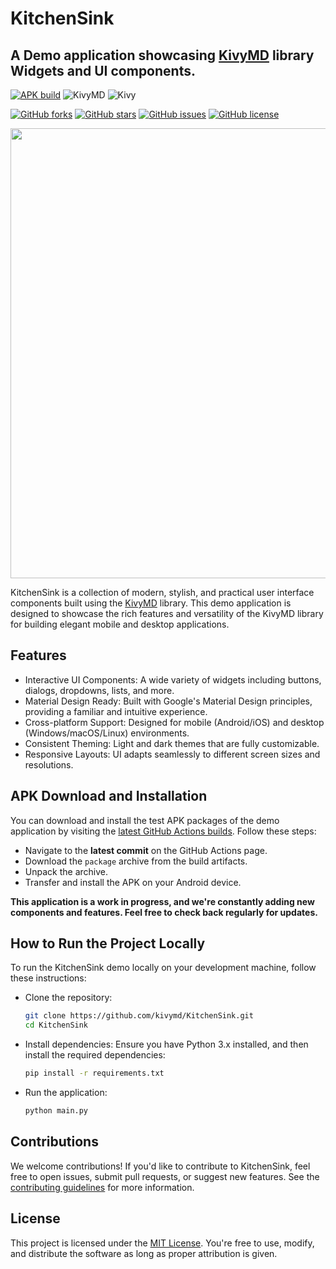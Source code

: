 # KitchenSink

## A Demo application showcasing [KivyMD](https://github.com/kivymd/KivyMD) library Widgets and UI components.

[![APK build](https://github.com/Novfensec/KitchenSink/actions/workflows/main.yml/badge.svg)](https://github.com/kivymd/KitchenSink/actions/workflows/main.yml)
![KivyMD](https://img.shields.io/badge/KivyMD-1.1.1-blue)
![Kivy](https://img.shields.io/badge/Kivy-2.3.0-green)

[![GitHub forks](https://img.shields.io/github/forks/kivymd/KitchenSink)](https://github.com/kivymd/KitchenSink/network/members)
[![GitHub stars](https://img.shields.io/github/stars/kivymd/KitchenSink)](https://github.com/kivymd/KitchenSink/stargazers)
[![GitHub issues](https://img.shields.io/github/issues/kivymd/KitchenSink)](https://github.com/kivymd/KitchenSink/issues)
[![GitHub license](https://img.shields.io/github/license/kivymd/KitchenSink)](https://github.com/kivymd/KitchenSink/blob/main/LICENSE)


<p align="center">
    <img
        width="720" 
        src="https://raw.githubusercontent.com/kivymd/KitchenSink/main/assets/images/preview.png"
    >
</p>

KitchenSink is a collection of modern, stylish, and practical user interface components built using the [KivyMD](https://github.com/kivymd/KivyMD) library. This demo application is designed to showcase the rich features and versatility of the KivyMD library for building elegant mobile and desktop applications.

## Features
- Interactive UI Components: A wide variety of widgets including buttons, dialogs, dropdowns, lists, and more.
- Material Design Ready: Built with Google's Material Design principles, providing a familiar and intuitive experience.
- Cross-platform Support: Designed for mobile (Android/iOS) and desktop (Windows/macOS/Linux) environments.
- Consistent Theming: Light and dark themes that are fully customizable.
- Responsive Layouts: UI adapts seamlessly to different screen sizes and resolutions.

## APK Download and Installation
You can download and install the test APK packages of the demo application by visiting the [latest GitHub Actions builds](https://github.com/kivymd/KitchenSink/actions/workflows/main.yml). Follow these steps:

- Navigate to the **latest commit** on the GitHub Actions page.
- Download the `package` archive from the build artifacts.
- Unpack the archive.
- Transfer and install the APK on your Android device.

**This application is a work in progress, and we're constantly adding new components and features. Feel free to check back regularly for updates.**

## How to Run the Project Locally
To run the KitchenSink demo locally on your development machine, follow these instructions:

- Clone the repository:

    ```bash
    git clone https://github.com/kivymd/KitchenSink.git
    cd KitchenSink
    ```

- Install dependencies: Ensure you have Python 3.x installed, and then install the required dependencies:

    ```bash
    pip install -r requirements.txt
    ```

- Run the application:

    ```bash
    python main.py
    ```

## Contributions
We welcome contributions! If you'd like to contribute to KitchenSink, feel free to open issues, submit pull requests, or suggest new features. See the [contributing guidelines](CONTRIBUTING.md) for more information.

## License
This project is licensed under the [MIT License](LICENSE). You're free to use, modify, and distribute the software as long as proper attribution is given.